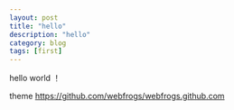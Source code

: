 ```yaml
---
layout: post
title: "hello"
description: "hello"
category: blog
tags: [first]
---
```



hello world ！

theme https://github.com/webfrogs/webfrogs.github.com